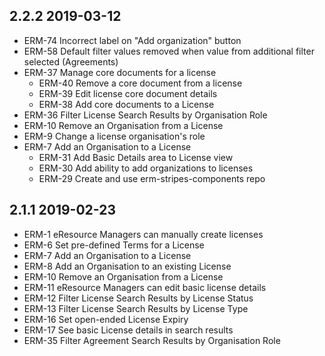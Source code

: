 ## 2.2.2 2019-03-12
 * ERM-74 Incorrect label on "Add organization" button
 * ERM-58 Default filter values removed when value from additional filter selected (Agreements)
 * ERM-37 Manage core documents for a license
   * ERM-40 Remove a core document from a license
   * ERM-39 Edit license core document details
   * ERM-38 Add core documents to a License
 * ERM-36 Filter License Search Results by Organisation Role
 * ERM-10 Remove an Organisation from a License
 * ERM-9 Change a license organisation's role
 * ERM-7 Add an Organisation to a License
   * ERM-31 Add Basic Details area to License view
   * ERM-30 Add ability to add organizations to licenses
   * ERM-29 Create and use erm-stripes-components repo

## 2.1.1 2019-02-23

 * ERM-1 eResource Managers can manually create licenses
 * ERM-6 Set pre-defined Terms for a License
 * ERM-7 Add an Organisation to a License
 * ERM-8 Add an Organisation to an existing License
 * ERM-10 Remove an Organisation from a License
 * ERM-11 eResource Managers can edit basic license details
 * ERM-12 Filter License Search Results by License Status
 * ERM-13 Filter License Search Results by License Type
 * ERM-16 Set open-ended License Expiry
 * ERM-17 See basic License details in search results
 * ERM-35 Filter Agreement Search Results by Organisation Role
